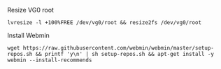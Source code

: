 Resize VG0 root
```
lvresize -l +100%FREE /dev/vg0/root && resize2fs /dev/vg0/root
```
Install Webmin
```
wget https://raw.githubusercontent.com/webmin/webmin/master/setup-repos.sh && printf 'y\n' | sh setup-repos.sh && apt-get install -y webmin --install-recommends
```
